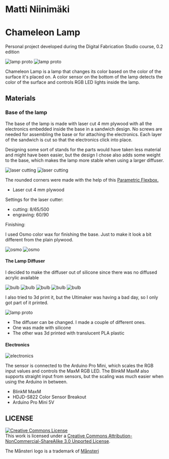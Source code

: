 # Matti Niinimäki
# Chameleon Lamp

Personal project developed during the Digital Fabrication Studio course, 0.2 edition

<img alt="lamp proto" src="https://raw.github.com/DigitalFabricationStudio/Project_0.2/master/matti.niinimaki/finalproject/images/lamp001.jpg" />
<img alt="lamp proto" src="https://raw.github.com/DigitalFabricationStudio/Project_0.2/master/matti.niinimaki/finalproject/images/lamp002.jpg" />

Chameleon Lamp is a lamp that changes its color based on the color of the surface it's placed on. A color sensor on the bottom of the lamp detects the color of the surface and controls RGB LED lights inside the lamp.

## Materials

### Base of the lamp

The base of the lamp is made with laser cut 4 mm plywood with all the electronics embedded inside the base in a sandwich design. No screws are needed for assembling the base or for attaching the electronics. Each layer of the sandwich is cut so that the electronics click into place.

Designing some sort of stands for the parts would have taken less material and might have been easier, but the design I chose also adds some weight to the base, which makes the lamp more stable when using a larger diffuser.

<img alt="laser cutting" src="https://raw.github.com/DigitalFabricationStudio/Project_0.2/master/matti.niinimaki/finalproject/images/lamp_base-01.png" />
<img alt="laser cutting" src="https://raw.github.com/DigitalFabricationStudio/Project_0.2/master/matti.niinimaki/finalproject/images/proto003.jpg" />


The rounded corners were made with the help of this <a href="http://www.thingiverse.com/thing:17240">Parametric Flexbox.</a>

<ul>
	<li>Laser cut 4 mm plywood</li>
</ul>

Settings for the laser cutter:
<ul>
<li>cutting: 8/65/500</li>
<li>engraving: 60/90</li>
</ul>

Finishing:

I used Osmo color wax for finishing the base. Just to make it look a bit different from the plain plywood.

<img alt="osmo" src="https://raw.github.com/DigitalFabricationStudio/Project_0.2/master/matti.niinimaki/finalproject/images/finishing001.jpg" />
<img alt="osmo" src="https://raw.github.com/DigitalFabricationStudio/Project_0.2/master/matti.niinimaki/finalproject/images/finishing002.jpg" />


#### The Lamp Diffuser

I decided to make the diffuser out of silicone since there was no diffused acrylic available

<img alt="bulb" src="https://raw.github.com/DigitalFabricationStudio/Project_0.2/master/matti.niinimaki/finalproject/images/bulb001.jpg" />
<img alt="bulb" src="https://raw.github.com/DigitalFabricationStudio/Project_0.2/master/matti.niinimaki/finalproject/images/bulb002.jpg" />
<img alt="bulb" src="https://raw.github.com/DigitalFabricationStudio/Project_0.2/master/matti.niinimaki/finalproject/images/bulb003.jpg" />
<img alt="bulb" src="https://raw.github.com/DigitalFabricationStudio/Project_0.2/master/matti.niinimaki/finalproject/images/bulb004.jpg" />
<img alt="bulb" src="https://raw.github.com/DigitalFabricationStudio/Project_0.2/master/matti.niinimaki/finalproject/images/bulb005.jpg" />

I also tried to 3d print it, but the Ultimaker was having a bad day, so I only got part of it printed.

<img alt="lamp proto" src="https://raw.github.com/DigitalFabricationStudio/Project_0.2/master/matti.niinimaki/finalproject/images/diffuser_3dprint.jpg" />
<ul>
	<li>The diffuser can be changed. I made a couple of different ones.</li>
	<li>One was made with silicone</li>
	<li>The other was 3d printed with translucent PLA plastic</li>
</ul>

#### Electronics
<img alt="electronics" src="https://raw.github.com/DigitalFabricationStudio/Project_0.2/master/matti.niinimaki/finalproject/images/proto001.jpg" />

The sensor is connected to the Arduino Pro Mini, which scales the RGB input values and controls the MaxM RGB LED. The BlinkM MaxM also supports straight input from sensors, but the scaling was much easier when using the Arduino in between.

<ul>
	<li>BlinkM MaxM</li>
	<li>HDJD-S822 Color Sensor Breakout</li>
	<li>Arduino Pro Mini 5V</li>
</ul>


## LICENSE
<a rel="license" href="http://creativecommons.org/licenses/by-nc-sa/3.0/deed.en_US"><img alt="Creative Commons License" style="border-width:0" src="http://i.creativecommons.org/l/by-nc-sa/3.0/88x31.png" /></a><br />This work is licensed under a <a rel="license" href="http://creativecommons.org/licenses/by-nc-sa/3.0/deed.en_US">Creative Commons Attribution-NonCommercial-ShareAlike 3.0 Unported License</a>.

The Månsteri logo is a trademark of <a href="http://mansteri.com/">Månsteri </a>